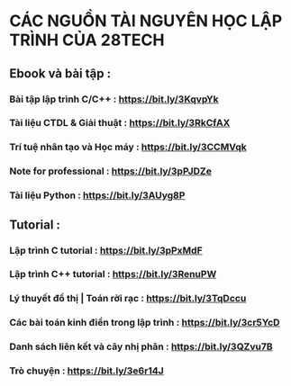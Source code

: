 # CÁC NGUỒN TÀI NGUYÊN HỌC LẬP TRÌNH CỦA 28TECH

## Ebook và bài tập :

### Bài tập lập trình C/C++ : https://bit.ly/3KqvpYk

### Tài liệu CTDL & Giải thuật : https://bit.ly/3RkCfAX

### Trí tuệ nhân tạo và Học máy : https://bit.ly/3CCMVqk

### Note for professional : https://bit.ly/3pPJDZe

### Tài liệu Python : https://bit.ly/3AUyg8P

## Tutorial :

### Lập trình C tutorial : https://bit.ly/3pPxMdF

### Lập trình C++ tutorial : https://bit.ly/3RenuPW

### Lý thuyết đồ thị | Toán rời rạc : https://bit.ly/3TqDccu

### Các bài toán kinh điển trong lập trình : https://bit.ly/3cr5YcD

### Danh sách liên kết và cây nhị phân : https://bit.ly/3QZvu7B

### Trò chuyện : https://bit.ly/3e6r14J
